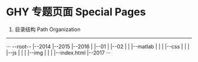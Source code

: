 GHY 专题页面 Special Pages
===
1. 目录结构 Path Organization
-------
···
--root--
    |--2014
    |--2015
    |--2016
    |   |--01
    |   |--02
    |   |   |--matlab
    |   |   |   |--css
    |   |   |   |--js
    |   |   |   |--img
    |   |   |   |--index.html
    |--2017
···
